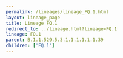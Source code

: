 ```yaml
---
permalink: /lineages/lineage_FQ.1.html
layout: lineage_page
title: Lineage FQ.1
redirect_to: ../lineage.html?lineage=FQ.1
lineage: FQ.1
parent: B.1.1.529.5.3.1.1.1.1.1.1.39
children: ['FQ.1']
---
```

